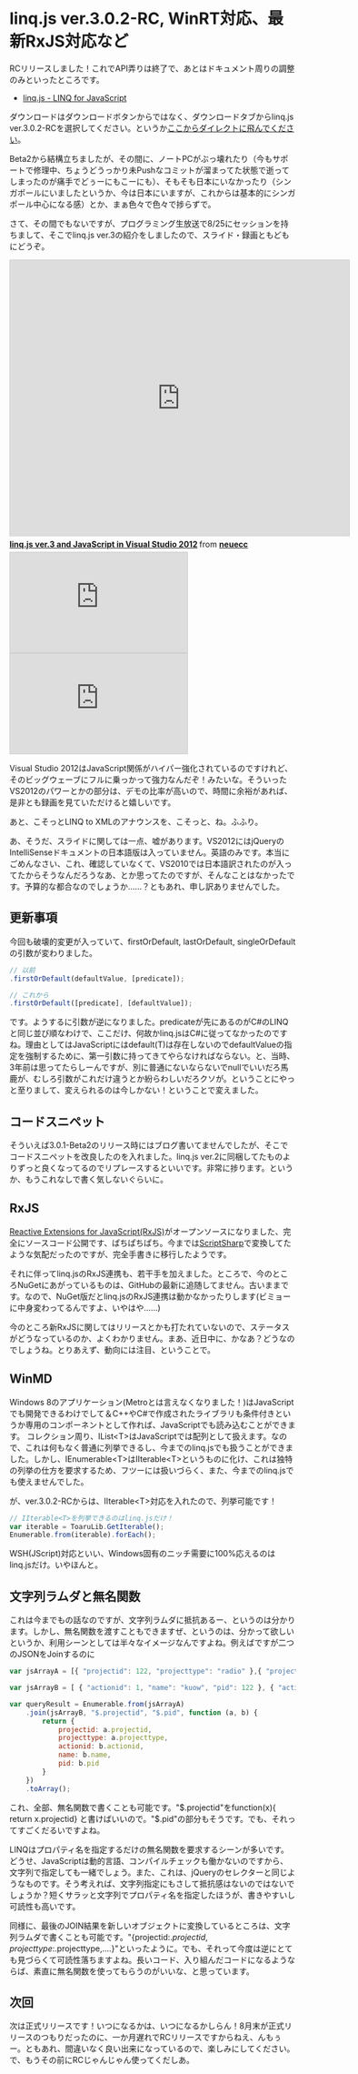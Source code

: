 # linq.js ver.3.0.2-RC, WinRT対応、最新RxJS対応など

RCリリースしました！これでAPI弄りは終了で、あとはドキュメント周りの調整のみといったところです。

* [linq.js - LINQ for JavaScript](http://linqjs.codeplex.com/)

ダウンロードはダウンロードボタンからではなく、ダウンロードタブからlinq.js ver.3.0.2-RCを選択してください。というか[ここからダイレクトに飛んでください](http://linqjs.codeplex.com/releases/view/91395)。

Beta2から結構立ちましたが、その間に、ノートPCがぶっ壊れたり（今もサポートで修理中、ちょうどうっかり未Pushなコミットが溜まってた状態で逝ってしまったのが痛手でどぅーにもこーにも）、そもそも日本にいなかったり（シンガポールにいましたというか、今は日本にいますが、これからは基本的にシンガポール中心になる感）とか、まぁ色々で色々で捗らずで。

さて、その間でもないですが、プログラミング生放送で8/25にセッションを持ちまして、そこでlinq.js ver.3の紹介をしましたので、スライド・録画ともどもにどうぞ。

<iframe src="https://www.slideshare.net/slideshow/embed_code/14066937" width="597" height="486" frameborder="0" marginwidth="0" marginheight="0" scrolling="no" style="border:1px solid #CCC;border-width:1px 1px 0;margin-bottom:5px" allowfullscreen> </iframe> <div style="margin-bottom:5px"> <strong> <a href="http://www.slideshare.net/neuecc/linqjs-ver3-and-visual-studio-2012-in-javascript" title="linq.js ver.3 and JavaScript in Visual Studio 2012" target="_blank">linq.js ver.3 and JavaScript in Visual Studio 2012</a> </strong> from <strong><a href="http://www.slideshare.net/neuecc" target="_blank">neuecc</a></strong> </div>

<iframe width="312" height="176" src="http://ext.nicovideo.jp/thumb/sm18738964" scrolling="no" style="border:solid 1px #CCC;" frameborder="0"><a href="http://www.nicovideo.jp/watch/sm18738964">【ニコニコ動画】linq.js ver.3 (Part 1/2) - プロ生勉強会第17回＠品川 #pronama</a></iframe>

<iframe width="312" height="176" src="http://ext.nicovideo.jp/thumb/sm18739125" scrolling="no" style="border:solid 1px #CCC;" frameborder="0"><a href="http://www.nicovideo.jp/watch/sm18739125">【ニコニコ動画】linq.js ver.3 (Part 2/2) - プロ生勉強会第17回＠品川 #pronama</a></iframe>

Visual Studio 2012はJavaScript関係がハイパー強化されているのですけれど、そのビッグウェーブにフルに乗っかって強力なんだぞ！みたいな。そういったVS2012のパワーとかの部分は、デモの比率が高いので、時間に余裕があれば、是非とも録画を見ていただけると嬉しいです。

あと、こそっとLINQ to XMLのアナウンスを、こそっと、ね。ふふり。

あ、そうだ、スライドに関しては一点、嘘があります。VS2012にはjQueryのIntelliSenseドキュメントの日本語版は入っていません。英語のみです。本当にごめんなさい、これ、確認していなくて、VS2010では日本語訳されたのが入ってたからそうなんだろうなあ、とか思ってたのですが、そんなことはなかったです。予算的な都合なのでしょうか……？ともあれ、申し訳ありませんでした。

更新事項
---
今回も破壊的変更が入っていて、firstOrDefault, lastOrDefault, singleOrDefaultの引数が変わりました。

```javascript
// 以前
.firstOrDefault(defaultValue, [predicate]);

// これから
.firstOrDefault([predicate], [defaultValue]);
```

です。ようするに引数が逆になりました。predicateが先にあるのがC#のLINQと同じ並び順なわけで、ここだけ、何故かlinq.jsはC#に従ってなかったのですね。理由としてはJavaScriptにはdefault(T)は存在しないのでdefaultValueの指定を強制するために、第一引数に持ってきてやらなければならない。と、当時、3年前は思ってたらしーんですが、別に普通にないならないでnullでいいだろ馬鹿が、むしろ引数がこれだけ違うとか紛らわしいだろクソが。ということにやっと至りまして、変えられるのは今しかない！ということで変えました。

コードスニペット
---
そういえば3.0.1-Beta2のリリース時にはブログ書いてませんでしたが、そこでコードスニペットを改良したのを入れました。linq.js ver.2に同梱してたものよりずっと良くなってるのでリプレースするといいです。非常に捗ります。というか、もうこれなしで書く気しないぐらいに。

RxJS
---
[Reactive Extensions for JavaScript(RxJS)](https://github.com/Reactive-Extensions/RxJS)がオープンソースになりました、完全にソースコード公開です、ぱちぱちぱち。今までは[ScriptSharp](http://scriptsharp.com/)で変換してたような気配だったのですが、完全手書きに移行したようです。

それに伴ってlinq.jsのRxJS連携も、若干手を加えました。ところで、今のところNuGetにあがっているものは、GitHubの最新に追随してません。古いままです。なので、NuGet版だとlinq.jsのRxJS連携は動かなかったりします(ビミョーに中身変わってるんですよ、いやはや……)

今のところ新RxJSに関してはリリースとかも打たれていないので、ステータスがどうなっているのか、よくわかりません。まあ、近日中に、かなあ？どうなのでしょうね。とりあえず、動向には注目、ということで。

WinMD
---
Windows 8のアプリケーション(Metroとは言えなくなりました！)はJavaScriptでも開発できるわけでして＆C++やC#で作成されたライブラリも条件付きというか専用のコンポーネントとして作れば、JavaScriptでも読み込むことができます。
コレクション周り、IList&lt;T>はJavaScriptでは配列として扱えます。なので、これは何もなく普通に列挙できるし、今までのlinq.jsでも扱うことができました。しかし、IEnumerable&lt;T>はIIterable&lt;T>というものに化け、これは独特の列挙の仕方を要求するため、フツーには扱いづらく、また、今までのlinq.jsでも使えませんでした。

が、ver.3.0.2-RCからは、IIterable&lt;T>対応を入れたので、列挙可能です！

```javascript
// IIterable<T>を列挙できるのはlinq.jsだけ！
var iterable = ToaruLib.GetIterable();
Enumerable.from(iterable).forEach();
```

WSH(JScript)対応といい、Windows固有のニッチ需要に100%応えるのはlinq.jsだけ。いやほんと。

文字列ラムダと無名関数
---
これは今までもの話なのですが、文字列ラムダに抵抗あるー、というのは分かります。しかし、無名関数を渡すこともできますぜ、というのは、分かって欲しいというか、利用シーンとしては半々なイメージなんですよね。例えばですが二つのJSONをJoinするのに

```javascript
var jsArrayA = [{ "projectid": 122, "projecttype": "radio" },{ "projectid": 133, "projecttype": "tv" }];

var jsArrayB = [ { "actionid": 1, "name": "kuow", "pid": 122 }, { "actionid": 2, "name": "kplu", "pid": 122 }, { "actionid": 3, "name": "abc", "pid": 133 }, { "actionid": 4, "name": "espn", "pid": 133 } ];

var queryResult = Enumerable.from(jsArrayA)
    .join(jsArrayB, "$.projectid", "$.pid", function (a, b) {
        return {
            projectid: a.projectid,
            projecttype: a.projecttype,
            actionid: b.actionid,
            name: b.name,
            pid: b.pid
        }
    })
    .toArray();
```

これ、全部、無名関数で書くことも可能です。"$.projectid"をfunction(x){ return x.projectid} と書けばいいので。"$.pid"の部分もそうです。でも、それってすごくだるいですよね。

LINQはプロパティ名を指定するだけの無名関数を要求するシーンが多いです。どうせ、JavaScriptは動的言語、コンパイルチェックも働かないのですから、文字列で指定しても一緒でしょう。また、これは、jQueryのセレクターと同じようなものです。そう考えれば、文字列指定にもさして抵抗感はないのではないでしょうか？短くサラッと文字列でプロパティ名を指定したほうが、書きやすいし可読性も高いです。

同様に、最後のJOIN結果を新しいオブジェクトに変換しているところは、文字列ラムダで書くことも可能です。"{projectid:$.projectid, projecttype:$.projecttype,....}"といったように。でも、それって今度は逆にとても見づらくて可読性落ちますよね。長いコード、入り組んだコードになるようならば、素直に無名関数を使ってもらうのがいいな、と思っています。

次回
---
次は正式リリースです！いつになるかは、いつになるかしらん！8月末が正式リリースのつもりだったのに、一か月遅れでRCリリースですからねえ、んもぅー。ともあれ、間違いなく良い出来になっているので、楽しみにしてください。で、もうその前にRCじゃんじゃん使ってくだしあ。


















